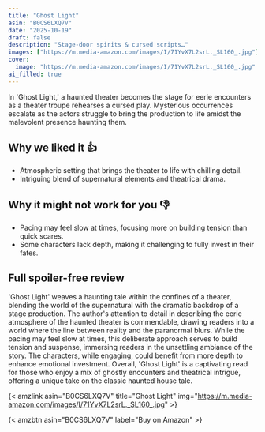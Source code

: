 ```yaml
---
title: "Ghost Light"
asin: "B0CS6LXQ7V"
date: "2025-10-19"
draft: false
description: "Stage-door spirits & cursed scripts…"
images: ["https://m.media-amazon.com/images/I/71YvX7L2srL._SL160_.jpg"]
cover:
  image: "https://m.media-amazon.com/images/I/71YvX7L2srL._SL160_.jpg"
ai_filled: true
---
```


In 'Ghost Light,' a haunted theater becomes the stage for eerie encounters as a
theater troupe rehearses a cursed play. Mysterious occurrences escalate as the
actors struggle to bring the production to life amidst the malevolent presence
haunting them.

## Why we liked it 👍
- Atmospheric setting that brings the theater to life with chilling detail.
- Intriguing blend of supernatural elements and theatrical drama.

## Why it might not work for you 👎
- Pacing may feel slow at times, focusing more on building tension than quick scares.
- Some characters lack depth, making it challenging to fully invest in their fates.

## Full spoiler-free review
 'Ghost Light' weaves a haunting tale within the confines of a theater, blending
the world of the supernatural with the dramatic backdrop of a stage production.
The author's attention to detail in describing the eerie atmosphere of the
haunted theater is commendable, drawing readers into a world where the line
between reality and the paranormal blurs. While the pacing may feel slow at
times, this deliberate approach serves to build tension and suspense, immersing
readers in the unsettling ambiance of the story. The characters, while engaging,
could benefit from more depth to enhance emotional investment. Overall, 'Ghost
Light' is a captivating read for those who enjoy a mix of ghostly encounters and
theatrical intrigue, offering a unique take on the classic haunted house tale.

{< amzlink asin="B0CS6LXQ7V" title="Ghost Light" img="https://m.media-amazon.com/images/I/71YvX7L2srL._SL160_.jpg" >}

{< amzbtn asin="B0CS6LXQ7V" label="Buy on Amazon" >}
